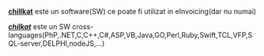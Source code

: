 [**chillkat**](https://www.chilkatsoft.com/) este un software(SW) ce poate fi utilizat in eInvoicing(dar nu numai)

[***chilkat***](https://www.example-code.com/) este un SW cross-languages(PhP,.NET,C,C++,C#,ASP,VB,Java,GO,Perl,Ruby,Swift,TCL,VFP,SQL-server,DELPHI,nodeJS,...)
